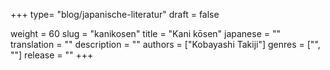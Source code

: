 +++
type= "blog/japanische-literatur"
draft = false

weight = 60
slug = "kanikosen"
title = "Kani kōsen"
japanese = ""
translation = ""
description = ""
authors = ["Kobayashi Takiji"]
genres = ["", ""]
release = ""
+++

